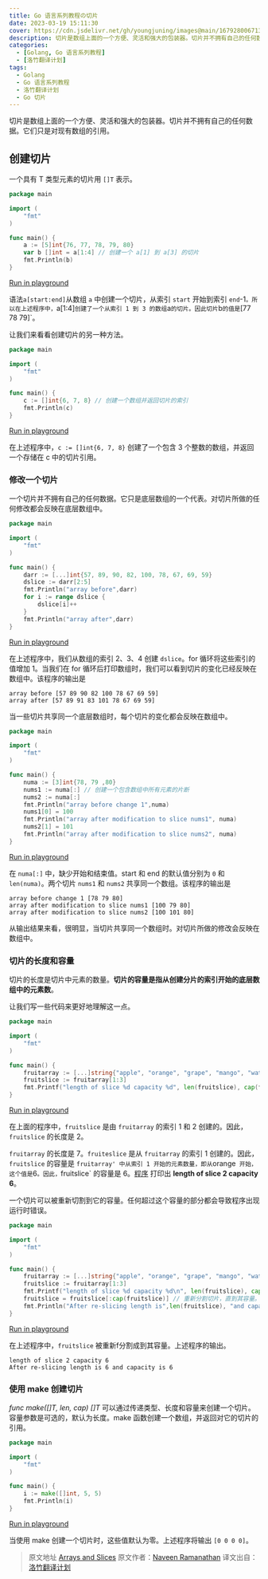 ```yaml
---
title: Go 语言系列教程の切片
date: 2023-03-19 15:11:30
cover: https://cdn.jsdelivr.net/gh/youngjuning/images@main/1679280067130.png
description: 切片是数组上面的一个方便、灵活和强大的包装器。切片并不拥有自己的任何数据。它们只是对现有数组的引用。
categories:
  - [Golang, Go 语言系列教程]
  - [洛竹翻译计划]
tags:
  - Golang
  - Go 语言系列教程
  - 洛竹翻译计划
  - Go 切片
---
```


<ins class="adsbygoogle" style="display:block; text-align:center;"  data-ad-layout="in-article" data-ad-format="fluid" data-ad-client="ca-pub-7962287588031867" data-ad-slot="2542544532"></ins><script> (adsbygoogle = window.adsbygoogle || []).push({});</script>

切片是数组上面的一个方便、灵活和强大的包装器。切片并不拥有自己的任何数据。它们只是对现有数组的引用。

## 创建切片

一个具有 T 类型元素的切片用 `[]T` 表示。

```go
package main

import (
    "fmt"
)

func main() {
    a := [5]int{76, 77, 78, 79, 80}
    var b []int = a[1:4] // 创建一个 a[1] 到 a[3] 的切片
    fmt.Println(b)
}
```

[Run in playground](https://play.golang.org/p/Za6w5eubBB)

语法`a[start:end]`从数组 `a` 中创建一个切片，从索引 `start` 开始到索引 `end`-1`。所以在上述程序中，`a[1:4]` 创建了一个从索引 1 到 3 的数组 `a` 的切片。因此切片 `b` 的值是 `[77 78 79]`。

让我们来看看创建切片的另一种方法。

```go
package main

import (
    "fmt"
)

func main() {
    c := []int{6, 7, 8} // 创建一个数组并返回切片的索引
    fmt.Println(c)
}
```

[Run in playground](https://play.golang.org/p/_Z97MgXavA)

在上述程序中，`c := []int{6, 7, 8}` 创建了一个包含 3 个整数的数组，并返回一个存储在 c 中的切片引用。

### 修改一个切片

一个切片并不拥有自己的任何数据。它只是底层数组的一个代表。对切片所做的任何修改都会反映在底层数组中。

```go
package main

import (
    "fmt"
)

func main() {
    darr := [...]int{57, 89, 90, 82, 100, 78, 67, 69, 59}
    dslice := darr[2:5]
    fmt.Println("array before",darr)
    for i := range dslice {
        dslice[i]++
    }
    fmt.Println("array after",darr)
}
```

[Run in playground](<https://play.golang.org/p/6FinudNf1k >)

在上述程序中，我们从数组的索引 2、3、4 创建 `dslice`。for 循环将这些索引的值增加 1。当我们在 for 循环后打印数组时，我们可以看到切片的变化已经反映在数组中。该程序的输出是

```
array before [57 89 90 82 100 78 67 69 59]
array after [57 89 91 83 101 78 67 69 59]
```

当一些切片共享同一个底层数组时，每个切片的变化都会反映在数组中。

```go
package main

import (
    "fmt"
)

func main() {
    numa := [3]int{78, 79 ,80}
    nums1 := numa[:] // 创建一个包含数组中所有元素的片断
    nums2 := numa[:]
    fmt.Println("array before change 1",numa)
    nums1[0] = 100
    fmt.Println("array after modification to slice nums1", numa)
    nums2[1] = 101
    fmt.Println("array after modification to slice nums2", numa)
}
```

[Run in playground](https://play.golang.org/p/mdNi4cs854)

在 `numa[:]` 中，缺少开始和结束值。start 和 end 的默认值分别为 `0` 和 `len(numa)`。两个切片 `nums1` 和 `nums2` 共享同一个数组。该程序的输出是

```
array before change 1 [78 79 80]
array after modification to slice nums1 [100 79 80]
array after modification to slice nums2 [100 101 80]
```

从输出结果来看，很明显，当切片共享同一个数组时。对切片所做的修改会反映在数组中。

### 切片的长度和容量

切片的长度是切片中元素的数量。**切片的容量是指从创建分片的索引开始的底层数组中的元素数**。

让我们写一些代码来更好地理解这一点。

```go
package main

import (
    "fmt"
)

func main() {
    fruitarray := [...]string{"apple", "orange", "grape", "mango", "water melon", "pine apple", "chikoo"}
    fruitslice := fruitarray[1:3]
    fmt.Printf("length of slice %d capacity %d", len(fruitslice), cap(fruitslice)) // 切的长度为 2，容量为 6
}
```

[Run in playground](https://play.golang.org/p/a1WOcdv827)

在上面的程序中，`fruitslice` 是由 `fruitarray` 的索引 1 和 2 创建的。因此，`fruitslice` 的长度是 2。

`fruitarray` 的长度是 7。`fruiteslice` 是从 `fruitarray` 的索引 1 创建的。因此，`fruitslice` 的容量是 `fruitarray' 中从索引 1 开始的元素数量，即从`orange` 开始，这个值是`6`。因此，`fruitslice` 的容量是 6。[程序](https://play.golang.org/p/a1WOcdv827) 打印出 **length of slice 2 capacity 6**。

一个切片可以被重新切割到它的容量。任何超过这个容量的部分都会导致程序出现运行时错误。

```go
package main

import (
    "fmt"
)

func main() {
    fruitarray := [...]string{"apple", "orange", "grape", "mango", "water melon", "pine apple", "chikoo"}
    fruitslice := fruitarray[1:3]
    fmt.Printf("length of slice %d capacity %d\n", len(fruitslice), cap(fruitslice)) // 长度为 2，容量为 6
    fruitslice = fruitslice[:cap(fruitslice)] // 重新分割切片，直到其容量。
    fmt.Println("After re-slicing length is",len(fruitslice), "and capacity is",cap(fruitslice))
}
```

[Run in playground](<https://play.golang.org/p/GcNzOOGicu >)

在上述程序中，`fruitslice` 被重新f分割成到其容量。上述程序的输出。

```
length of slice 2 capacity 6
After re-slicing length is 6 and capacity is 6
```

### 使用 make 创建切片

_func make([]T, len, cap) []T_ 可以通过传递类型、长度和容量来创建一个切片。容量参数是可选的，默认为长度。make 函数创建一个数组，并返回对它的切片的引用。

```go
package main

import (
    "fmt"
)

func main() {
    i := make([]int, 5, 5)
    fmt.Println(i)
}
```

[Run in playground](https://play.golang.org/p/M4OqxzerxN)

当使用 make 创建一个切片时，这些值默认为零。上述程序将输出 `[0 0 0 0]`。

> 原文地址 [Arrays and Slices](https://golangbot.com/arrays-and-slices/)
> 原文作者：[Naveen Ramanathan](https://golangbot.com/about/)
> 译文出自：[洛竹翻译计划](https://youngjuning.js.org/categories/%E6%B4%9B%E7%AB%B9%E7%BF%BB%E8%AF%91%E8%AE%A1%E5%88%92/)
